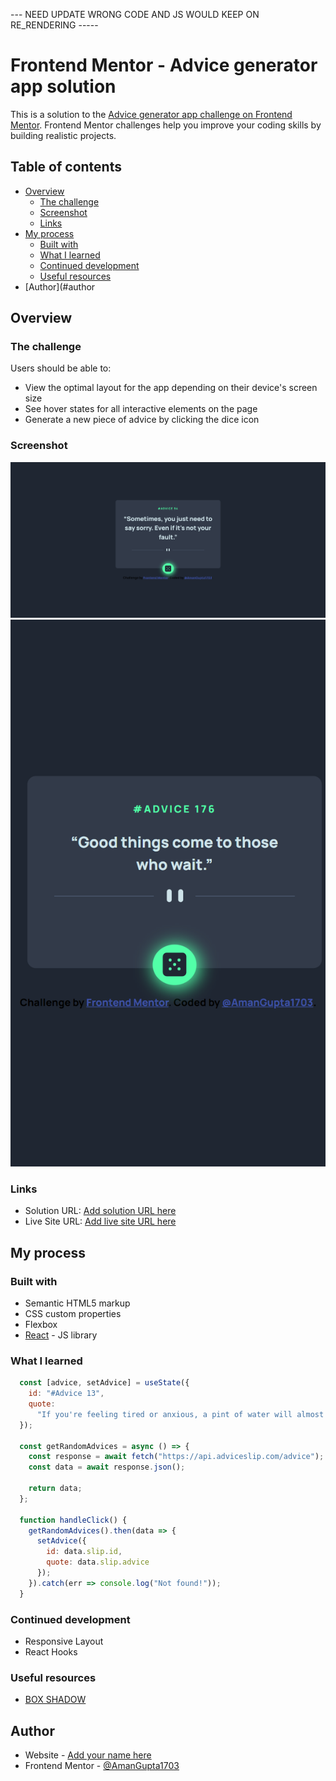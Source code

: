 --- NEED UPDATE WRONG CODE AND JS WOULD KEEP ON RE_RENDERING -----

# Frontend Mentor - Advice generator app solution

This is a solution to the [Advice generator app challenge on Frontend Mentor](https://www.frontendmentor.io/challenges/advice-generator-app-QdUG-13db). Frontend Mentor challenges help you improve your coding skills by building realistic projects.

## Table of contents

- [Overview](#overview)
  - [The challenge](#the-challenge)
  - [Screenshot](#screenshot)
  - [Links](#links)
- [My process](#my-process)
  - [Built with](#built-with)
  - [What I learned](#what-i-learned)
  - [Continued development](#continued-development)
  - [Useful resources](#useful-resources)
- [Author](#author

## Overview

### The challenge

Users should be able to:

- View the optimal layout for the app depending on their device's screen size
- See hover states for all interactive elements on the page
- Generate a new piece of advice by clicking the dice icon

### Screenshot

![](./output/desktop-preview.png)
![](./output/mobile-preview.png)

### Links

- Solution URL: [Add solution URL here](https://your-solution-url.com)
- Live Site URL: [Add live site URL here](https://your-live-site-url.com)

## My process

### Built with

- Semantic HTML5 markup
- CSS custom properties
- Flexbox
- [React](https://reactjs.org/) - JS library

### What I learned

```js
  const [advice, setAdvice] = useState({
    id: "#Advice 13",
    quote:
      "If you're feeling tired or anxious, a pint of water will almost always make you feel better.",
  });

  const getRandomAdvices = async () => {
    const response = await fetch("https://api.adviceslip.com/advice");
    const data = await response.json();

    return data;
  };

  function handleClick() {
    getRandomAdvices().then(data => {
      setAdvice({
        id: data.slip.id,
        quote: data.slip.advice
      });
    }).catch(err => console.log("Not found!"));
  }
```

### Continued development

- Responsive Layout
- React Hooks

### Useful resources

- [BOX SHADOW](https://developer.mozilla.org/en-US/docs/Web/CSS/box-shadow)

## Author

- Website - [Add your name here](https://www.your-site.com)
- Frontend Mentor - [@AmanGupta1703](https://www.frontendmentor.io/profile/AmanGupta1703)

